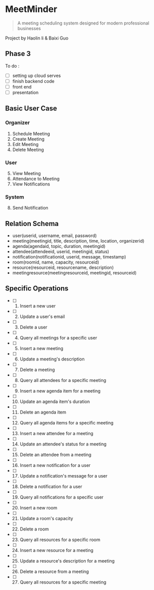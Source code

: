 # MeetMinder
> A meeting scheduling system designed for modern professional businesses

Project by Haolin li &amp; Baixi Guo

## Phase 3

To do :
- [ ] setting up cloud serves
- [ ] finish backend code
- [ ] front end
- [ ] presentation

## Basic User Case
### Organizer
1. Schedule Meeting
2. Create Meeting
3. Edit Meeting
4. Delete Meeting
### User
5. View Meeting
6. Attendance to Meeting
7. View Notifications
### System
8. Send Notification

## Relation Schema
- user(userid, username, email, password)
- meeting(meetingid, title, description, time, location, organizerid)
- agenda(agendaid, topic, duration, meetingid)
- attendee(attendeeid, userid, meetingid, status)
- notification(notificationid, userid, message, timestamp)
- room(roomid, name, capacity, resourceid)
- resource(resourceid, resourcename, description)
- meetingresource(meetingresourceid, meetingid, resourceid)

## Specific Operations
- [ ] 1. Insert a new user
- [ ] 2. Update a user's email
- [ ] 3. Delete a user
- [ ] 4. Query all meetings for a specific user
- [ ] 5. Insert a new meeting
- [ ] 6. Update a meeting's description
- [ ] 7. Delete a meeting
- [ ] 8. Query all attendees for a specific meeting
- [ ] 9. Insert a new agenda item for a meeting
- [ ] 10. Update an agenda item's duration
- [ ] 11. Delete an agenda item
- [ ] 12. Query all agenda items for a specific meeting
- [ ] 13. Insert a new attendee for a meeting
- [ ] 14. Update an attendee's status for a meeting
- [ ] 15. Delete an attendee from a meeting
- [ ] 16. Insert a new notification for a user
- [ ] 17. Update a notification's message for a user
- [ ] 18. Delete a notification for a user
- [ ] 19. Query all notifications for a specific user
- [ ] 20. Insert a new room
- [ ] 21. Update a room's capacity
- [ ] 22. Delete a room
- [ ] 23. Query all resources for a specific room
- [ ] 24. Insert a new resource for a meeting
- [ ] 25. Update a resource's description for a meeting
- [ ] 26. Delete a resource from a meeting
- [ ] 27. Query all resources for a specific meeting